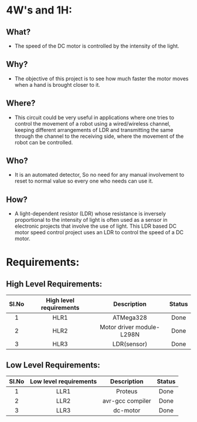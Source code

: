 # 4W's and 1H:
## What?
* The speed of the DC motor is controlled by the intensity of the light.
## Why?
* The objective of this project is to see how much faster the motor moves when a hand is brought closer to it.
## Where?
* This circuit could be very useful in applications where one tries to control the movement of a robot using a wired/wireless channel, keeping different arrangements of LDR and transmitting the same through the channel to the receiving side, where the movement of the robot can be controlled.
## Who?
* It is an automated detector, So no need for any manual involvement to reset to normal value so every one who needs can use it.
## How?
* A light-dependent resistor (LDR) whose resistance is inversely proportional to the intensity of light is often used as a sensor in electronic projects that involve the use of light. This LDR based DC motor speed control project uses an LDR to control the speed of a DC motor.

# Requirements:
## High Level Requirements:
| Sl.No |       High level requirements	|	Description		|  Status   |
|:-----:|		   :---------:		|	:---------:		| :-------: |
|   1   |			HLR1			|		ATMega328		|   Done	|
|   2   |			HLR2			|		Motor driver module-L298N		|   Done	|
|   3   |			HLR3			|		LDR(sensor)		|   Done	|

## Low Level Requirements:
| Sl.No |       Low level requirements	|	Description		|  Status   |
|:-----:|		   :---------:		|	:---------:		| :-------: |
|   1   |			LLR1			|		Proteus		|   Done	|
|   2   |			LLR2			|		avr-gcc compiler		|   Done	|
|   3   |			LLR3			|		dc-motor		|   Done	|


